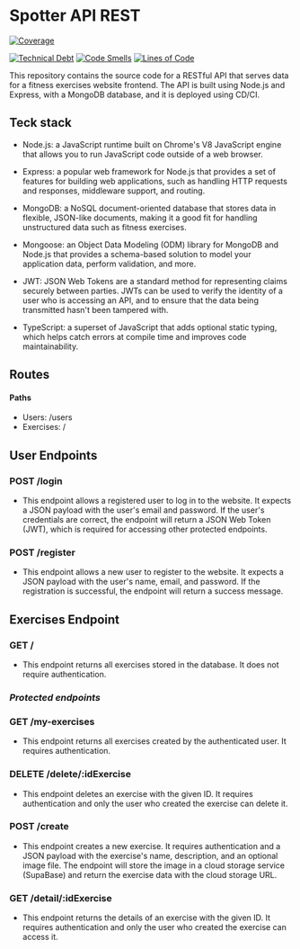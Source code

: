 # Spotter API REST

[![Coverage](https://sonarcloud.io/api/project_badges/measure?project=isdi-coders-2023_Alex-Navarro-Final-Project-back-202301-bcn&metric=coverage)](https://sonarcloud.io/summary/new_code?id=isdi-coders-2023_Alex-Navarro-Final-Project-back-202301-bcn)

[![Technical Debt](https://sonarcloud.io/api/project_badges/measure?project=isdi-coders-2023_Alex-Navarro-Final-Project-back-202301-bcn&metric=sqale_index)](https://sonarcloud.io/summary/new_code?id=isdi-coders-2023_Alex-Navarro-Final-Project-back-202301-bcn)
[![Code Smells](https://sonarcloud.io/api/project_badges/measure?project=isdi-coders-2023_Alex-Navarro-Final-Project-back-202301-bcn&metric=code_smells)](https://sonarcloud.io/summary/new_code?id=isdi-coders-2023_Alex-Navarro-Final-Project-back-202301-bcn)
[![Lines of Code](https://sonarcloud.io/api/project_badges/measure?project=isdi-coders-2023_Alex-Navarro-Final-Project-back-202301-bcn&metric=ncloc)](https://sonarcloud.io/summary/new_code?id=isdi-coders-2023_Alex-Navarro-Final-Project-back-202301-bcn)

This repository contains the source code for a RESTful API that serves data for a fitness exercises website frontend. The API is built using Node.js and Express, with a MongoDB database, and it is deployed using CD/CI.

## Teck stack

- Node.js: a JavaScript runtime built on Chrome's V8 JavaScript engine that allows you to run JavaScript code outside of a web browser.

- Express: a popular web framework for Node.js that provides a set of features for building web applications, such as handling HTTP requests and responses, middleware support, and routing.

- MongoDB: a NoSQL document-oriented database that stores data in flexible, JSON-like documents, making it a good fit for handling unstructured data such as fitness exercises.

- Mongoose: an Object Data Modeling (ODM) library for MongoDB and Node.js that provides a schema-based solution to model your application data, perform validation, and more.

- JWT: JSON Web Tokens are a standard method for representing claims securely between parties. JWTs can be used to verify the identity of a user who is accessing an API, and to ensure that the data being transmitted hasn't been tampered with.

- TypeScript: a superset of JavaScript that adds optional static typing, which helps catch errors at compile time and improves code maintainability.

## Routes

#### Paths

- Users: /users
- Exercises: /

## User Endpoints

### POST /login

- This endpoint allows a registered user to log in to the website. It expects a JSON payload with the user's email and password. If the user's credentials are correct, the endpoint will return a JSON Web Token (JWT), which is required for accessing other protected endpoints.

### POST /register

- This endpoint allows a new user to register to the website. It expects a JSON payload with the user's name, email, and password. If the registration is successful, the endpoint will return a success message.

## Exercises Endpoint

### GET /

- This endpoint returns all exercises stored in the database. It does not require authentication.

### _Protected endpoints_

### GET /my-exercises

- This endpoint returns all exercises created by the authenticated user. It requires authentication.

### DELETE /delete/:idExercise

- This endpoint deletes an exercise with the given ID. It requires authentication and only the user who created the exercise can delete it.

### POST /create

- This endpoint creates a new exercise. It requires authentication and a JSON payload with the exercise's name, description, and an optional image file. The endpoint will store the image in a cloud storage service (SupaBase) and return the exercise data with the cloud storage URL.

### GET /detail/:idExercise

- This endpoint returns the details of an exercise with the given ID. It requires authentication and only the user who created the exercise can access it.
